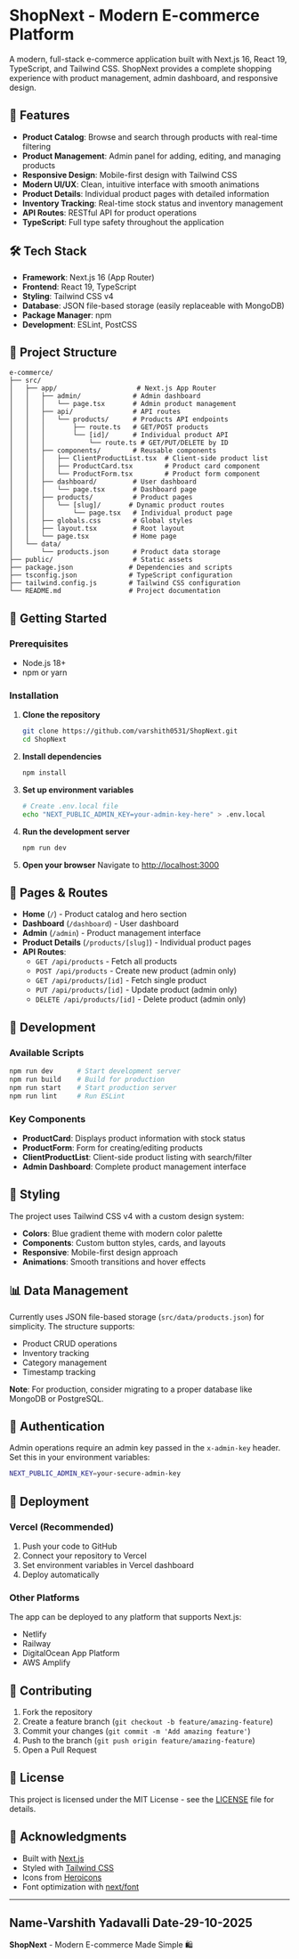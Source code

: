 # ShopNext - Modern E-commerce Platform

A modern, full-stack e-commerce application built with Next.js 16, React 19, TypeScript, and Tailwind CSS. ShopNext provides a complete shopping experience with product management, admin dashboard, and responsive design.

## 🚀 Features

- **Product Catalog**: Browse and search through products with real-time filtering
- **Product Management**: Admin panel for adding, editing, and managing products
- **Responsive Design**: Mobile-first design with Tailwind CSS
- **Modern UI/UX**: Clean, intuitive interface with smooth animations
- **Product Details**: Individual product pages with detailed information
- **Inventory Tracking**: Real-time stock status and inventory management
- **API Routes**: RESTful API for product operations
- **TypeScript**: Full type safety throughout the application

## 🛠️ Tech Stack

- **Framework**: Next.js 16 (App Router)
- **Frontend**: React 19, TypeScript
- **Styling**: Tailwind CSS v4
- **Database**: JSON file-based storage (easily replaceable with MongoDB)
- **Package Manager**: npm
- **Development**: ESLint, PostCSS

## 📁 Project Structure

```
e-commerce/
├── src/
│   ├── app/                    # Next.js App Router
│   │   ├── admin/             # Admin dashboard
│   │   │   └── page.tsx       # Admin product management
│   │   ├── api/               # API routes
│   │   │   └── products/      # Products API endpoints
│   │   │       ├── route.ts   # GET/POST products
│   │   │       └── [id]/      # Individual product API
│   │   │           └── route.ts # GET/PUT/DELETE by ID
│   │   ├── components/        # Reusable components
│   │   │   ├── ClientProductList.tsx  # Client-side product list
│   │   │   ├── ProductCard.tsx        # Product card component
│   │   │   └── ProductForm.tsx        # Product form component
│   │   ├── dashboard/         # User dashboard
│   │   │   └── page.tsx       # Dashboard page
│   │   ├── products/          # Product pages
│   │   │   └── [slug]/       # Dynamic product routes
│   │   │       └── page.tsx   # Individual product page
│   │   ├── globals.css        # Global styles
│   │   ├── layout.tsx         # Root layout
│   │   └── page.tsx           # Home page
│   └── data/
│       └── products.json      # Product data storage
├── public/                    # Static assets
├── package.json              # Dependencies and scripts
├── tsconfig.json             # TypeScript configuration
├── tailwind.config.js        # Tailwind CSS configuration
└── README.md                 # Project documentation
```

## 🚀 Getting Started

### Prerequisites

- Node.js 18+ 
- npm or yarn

### Installation

1. **Clone the repository**
   ```bash
   git clone https://github.com/varshith0531/ShopNext.git
   cd ShopNext
   ```

2. **Install dependencies**
   ```bash
   npm install
   ```

3. **Set up environment variables**
   ```bash
   # Create .env.local file
   echo "NEXT_PUBLIC_ADMIN_KEY=your-admin-key-here" > .env.local
   ```

4. **Run the development server**
   ```bash
   npm run dev
   ```

5. **Open your browser**
   Navigate to [http://localhost:3000](http://localhost:3000)

## 📱 Pages & Routes

- **Home** (`/`) - Product catalog and hero section
- **Dashboard** (`/dashboard`) - User dashboard
- **Admin** (`/admin`) - Product management interface
- **Product Details** (`/products/[slug]`) - Individual product pages
- **API Routes**:
  - `GET /api/products` - Fetch all products
  - `POST /api/products` - Create new product (admin only)
  - `GET /api/products/[id]` - Fetch single product
  - `PUT /api/products/[id]` - Update product (admin only)
  - `DELETE /api/products/[id]` - Delete product (admin only)

## 🔧 Development

### Available Scripts

```bash
npm run dev      # Start development server
npm run build    # Build for production
npm run start    # Start production server
npm run lint     # Run ESLint
```

### Key Components

- **ProductCard**: Displays product information with stock status
- **ProductForm**: Form for creating/editing products
- **ClientProductList**: Client-side product listing with search/filter
- **Admin Dashboard**: Complete product management interface

## 🎨 Styling

The project uses Tailwind CSS v4 with a custom design system:

- **Colors**: Blue gradient theme with modern color palette
- **Components**: Custom button styles, cards, and layouts
- **Responsive**: Mobile-first design approach
- **Animations**: Smooth transitions and hover effects

## 📊 Data Management

Currently uses JSON file-based storage (`src/data/products.json`) for simplicity. The structure supports:

- Product CRUD operations
- Inventory tracking
- Category management
- Timestamp tracking

**Note**: For production, consider migrating to a proper database like MongoDB or PostgreSQL.

## 🔐 Authentication

Admin operations require an admin key passed in the `x-admin-key` header. Set this in your environment variables:

```bash
NEXT_PUBLIC_ADMIN_KEY=your-secure-admin-key
```

## 🚀 Deployment

### Vercel (Recommended)

1. Push your code to GitHub
2. Connect your repository to Vercel
3. Set environment variables in Vercel dashboard
4. Deploy automatically

### Other Platforms

The app can be deployed to any platform that supports Next.js:
- Netlify
- Railway
- DigitalOcean App Platform
- AWS Amplify

## 🤝 Contributing

1. Fork the repository
2. Create a feature branch (`git checkout -b feature/amazing-feature`)
3. Commit your changes (`git commit -m 'Add amazing feature'`)
4. Push to the branch (`git push origin feature/amazing-feature`)
5. Open a Pull Request

## 📝 License

This project is licensed under the MIT License - see the [LICENSE](LICENSE) file for details.

## 🙏 Acknowledgments

- Built with [Next.js](https://nextjs.org/)
- Styled with [Tailwind CSS](https://tailwindcss.com/)
- Icons from [Heroicons](https://heroicons.com/)
- Font optimization with [next/font](https://nextjs.org/docs/app/building-your-application/optimizing/fonts)


---
**Name**-Varshith Yadavalli
**Date**-29-10-2025
---

**ShopNext** - Modern E-commerce Made Simple 🛍️
